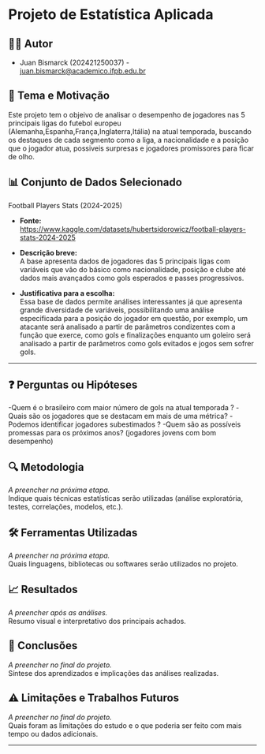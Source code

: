 # Projeto de Estatística Aplicada

## 🧑‍💻 Autor
- Juan Bismarck (202421250037) - juan.bismarck@academico.ifpb.edu.br

## 🎯 Tema e Motivação  
Este projeto tem  o objeivo de analisar o desempenho de jogadores nas 5 principais ligas do futebol europeu (Alemanha,Espanha,França,Inglaterra,Itália) na atual temporada, buscando os destaques de cada segmento como a liga, a nacionalidade e a posição que o jogador atua, possiveis surpresas e jogadores promissores para ficar de olho.

## 📊 Conjunto de Dados Selecionado  
Football Players Stats (2024-2025)

- **Fonte:**  
https://www.kaggle.com/datasets/hubertsidorowicz/football-players-stats-2024-2025

- **Descrição breve:**  
A base apresenta dados de jogadores das 5 principais ligas com variáveis que vão do básico como nacionalidade, posição e clube até dados mais avançados como gols esperados e passes progressivos.

- **Justificativa para a escolha:**  
Essa base de dados permite análises interessantes já que apresenta grande diversidade de variáveis, possibilitando uma análise especificada para a posição do jogador em questão, por exemplo, um atacante será analisado a partir de parâmetros condizentes com a função que exerce, como gols e finalizações enquanto um goleiro será analisado a partir de parâmetros como gols evitados e jogos sem sofrer gols. 
---

## ❓ Perguntas ou Hipóteses  
-Quem é o brasileiro com maior número de gols na atual temporada ?
-Quais são os jogadores que se destacam em mais de uma métrica?
-Podemos identificar jogadores subestimados ?
-Quem são as possíveis promessas para os próximos anos? (jogadores jovens com bom desempenho)

## 🔍 Metodologia  
*A preencher na próxima etapa.*  
Indique quais técnicas estatísticas serão utilizadas (análise exploratória, testes, correlações, modelos, etc.).

## 🛠️ Ferramentas Utilizadas  
*A preencher na próxima etapa.*  
Quais linguagens, bibliotecas ou softwares serão utilizados no projeto.

## 📈 Resultados  
*A preencher após as análises.*  
Resumo visual e interpretativo dos principais achados.

## 📌 Conclusões  
*A preencher no final do projeto.*  
Síntese dos aprendizados e implicações das análises realizadas.

## ⚠️ Limitações e Trabalhos Futuros  
*A preencher no final do projeto.*  
Quais foram as limitações do estudo e o que poderia ser feito com mais tempo ou dados adicionais.

---


